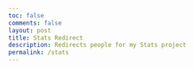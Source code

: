 ```yaml
---
toc: false
comments: false
layout: post
title: Stats Redirect
description: Redirects people for my Stats project
permalink: /stats
---
```

<script>
const result = Math.floor(Math.random() * 2 + 1)

if (result == 1) {
    window.location.href = "https://docs.google.com/forms/d/e/1FAIpQLSe45s-8_3JrP-UQtTqaZEqbdWjUpvP-HLdaJdgWAz618Qp3lQ/viewform?usp=sf_link";
}
else {
    window.location.href = "https://docs.google.com/forms/d/e/1FAIpQLSdqR3DXRnaSJDgBj1MAvtwqJEAmqTbr8xiET0LMINjWIv2_CQ/viewform?usp=sf_link";
}
</script>
